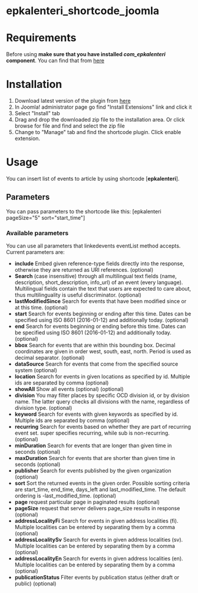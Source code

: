 # epkalenteri_shortcode_joomla

# Requirements
Before using **make sure that you have installed _com_epkalenteri_ component**. You can find that from [here](https://github.com/Metatavu/com_epkalenteri)

# Installation
  1. Download latest version of the plugin from [here](https://github.com/Metatavu/epkalenteri_shortcode_joomla/releases)
  2. In Joomla! administrator page go find "Install Extensions" link and click it
  3. Select "Install" tab
  4. Drag and drop the downloaded zip file to the installation area. Or click browse for file and find and select the zip file
  5. Change to "Manage" tab and find the shortcode plugin. Click enable extension.

# Usage
  You can insert list of events to article by using shortcode [**epkalenteri**].

## Parameters
  You can pass parameters to the shortcode like this: [epkalenteri pageSize="5" sort="start_time"]

### Available parameters
  You can use all parameters that linkedevents eventList method accepts. Current parameters are:

  - **include** Embed given reference-type fields directly into the response, otherwise they are returned as URI references. (optional)
  - **Search** (case insensitive) through all multilingual text fields (name, description, short_description, info_url) of an event (every language). Multilingual fields contain the text that users are expected to care about, thus multilinguality is useful discriminator. (optional)
  - **lastModifiedSince** Search for events that have been modified since or at this time. (optional)
  - **start** Search for events beginning or ending after this time. Dates can be specified using ISO 8601 (2016-01-12) and additionally today. (optional)
  - **end** Search for events beginning or ending before this time. Dates can be specified using ISO 8601 (2016-01-12) and additionally today. (optional)
  - **bbox** Search for events that are within this bounding box. Decimal coordinates are given in order west, south, east, north. Period is used as decimal separator. (optional)
  - **dataSource** Search for events that come from the specified source system (optional)
  - **location** Search for events in given locations as specified by id. Multiple ids are separated by comma (optional)
  - **showAll** Show all events (optional) (optional)
  - **division** You may filter places by specific OCD division id, or by division name. The latter query checks all divisions with the name, regardless of division type. (optional)
  - **keyword** Search for events with given keywords as specified by id. Multiple ids are separated by comma (optional)
  - **recurring** Search for events based on whether they are part of recurring event set. super specifies recurring, while sub is non-recurring. (optional)
  - **minDuration** Search for events that are longer than given time in seconds (optional)
  - **maxDuration** Search for events that are shorter than given time in seconds (optional)
  - **publisher** Search for events published by the given organization (optional)
  - **sort** Sort the returned events in the given order. Possible sorting criteria are start_time, end_time, days_left and last_modified_time. The default ordering is -last_modified_time. (optional)
  - **page** request particular page in paginated results (optional)
  - **pageSize** request that server delivers page_size results in response (optional)
  - **addressLocalityFi** Search for events in given address localities (fi). Multiple localities can be entered by separating them by a comma (optional)
  - **addressLocalitySv** Search for events in given address localities (sv). Multiple localities can be entered by separating them by a comma (optional)
  - **addressLocalityEn** Search for events in given address localities (en). Multiple localities can be entered by separating them by a comma (optional)
  - **publicationStatus** Filter events by publication status (either draft or public) (optional)